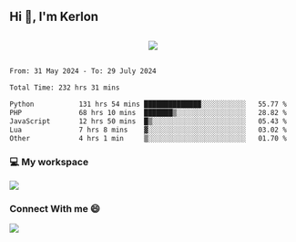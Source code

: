 ## Hi 👋, I'm Kerlon

<p align="center" style="margin: 30px;">
 
 <img src="https://skillicons.dev/icons?i=html,css,bootstrap,js,nodejs,jquery,python,flask,php,mysql,lua,sqlite,firebase">


</p>
<!--START_SECTION:waka-->

```txt
From: 31 May 2024 - To: 29 July 2024

Total Time: 232 hrs 31 mins

Python           131 hrs 54 mins ██████████████░░░░░░░░░░░   55.77 %
PHP              68 hrs 10 mins  ███████▒░░░░░░░░░░░░░░░░░   28.82 %
JavaScript       12 hrs 50 mins  █▒░░░░░░░░░░░░░░░░░░░░░░░   05.43 %
Lua              7 hrs 8 mins    ▓░░░░░░░░░░░░░░░░░░░░░░░░   03.02 %
Other            4 hrs 1 min     ▒░░░░░░░░░░░░░░░░░░░░░░░░   01.70 %
```

<!--END_SECTION:waka-->


<p align="center">
 <h3>💻 My workspace</h3>
    <img src="https://skillicons.dev/icons?i=mint" />
</p>

<p align="center">
 <h3>Connect With me 😄</h3> 
    <a href="https://www.linkedin.com/in/kerlon-fernandes"><img src="https://skillicons.dev/icons?i=linkedin" />
  </a>
</p>



